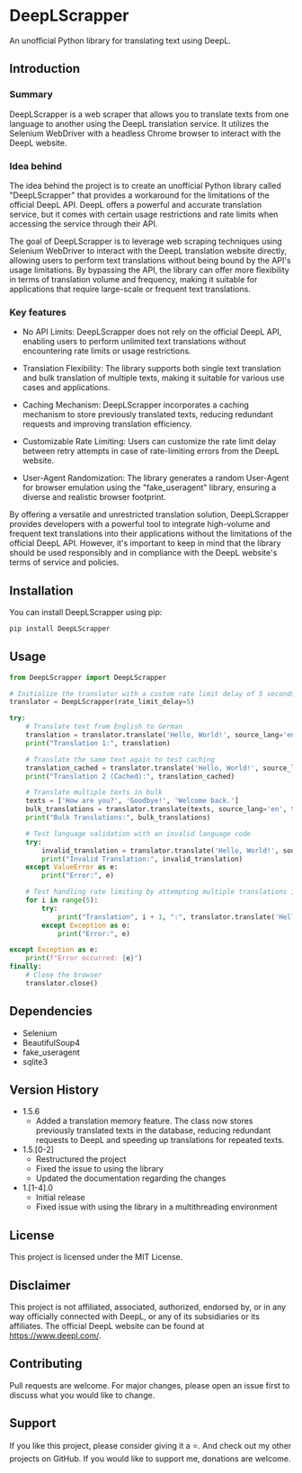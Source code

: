# DeepLScrapper

An unofficial Python library for translating text using DeepL.

## Introduction

### Summary

DeepLScrapper is a web scraper that allows you to translate texts from one language to another using the DeepL translation service. It utilizes the Selenium WebDriver with a headless Chrome browser to interact with the DeepL website.

### Idea behind

The idea behind the project is to create an unofficial Python library called "DeepLScrapper" that provides a workaround for the limitations of the official DeepL API. DeepL offers a powerful and accurate translation service, but it comes with certain usage restrictions and rate limits when accessing the service through their API.

The goal of DeepLScrapper is to leverage web scraping techniques using Selenium WebDriver to interact with the DeepL translation website directly, allowing users to perform text translations without being bound by the API's usage limitations. By bypassing the API, the library can offer more flexibility in terms of translation volume and frequency, making it suitable for applications that require large-scale or frequent text translations.

### Key features

- No API Limits: DeepLScrapper does not rely on the official DeepL API, enabling users to perform unlimited text translations without encountering rate limits or usage restrictions.

- Translation Flexibility: The library supports both single text translation and bulk translation of multiple texts, making it suitable for various use cases and applications.

- Caching Mechanism: DeepLScrapper incorporates a caching mechanism to store previously translated texts, reducing redundant requests and improving translation efficiency.

- Customizable Rate Limiting: Users can customize the rate limit delay between retry attempts in case of rate-limiting errors from the DeepL website.

- User-Agent Randomization: The library generates a random User-Agent for browser emulation using the "fake_useragent" library, ensuring a diverse and realistic browser footprint.

By offering a versatile and unrestricted translation solution, DeepLScrapper provides developers with a powerful tool to integrate high-volume and frequent text translations into their applications without the limitations of the official DeepL API. However, it's important to keep in mind that the library should be used responsibly and in compliance with the DeepL website's terms of service and policies.

## Installation

You can install DeepLScrapper using pip:

```bash
pip install DeepLScrapper
```

## Usage

```python
from DeepLScrapper import DeepLScrapper

# Initialize the translator with a custom rate limit delay of 5 seconds
translator = DeepLScrapper(rate_limit_delay=5)

try:
    # Translate text from English to German
    translation = translator.translate('Hello, World!', source_lang='en', target_lang='de')
    print("Translation 1:", translation)

    # Translate the same text again to test caching
    translation_cached = translator.translate('Hello, World!', source_lang='en', target_lang='de')
    print("Translation 2 (Cached):", translation_cached)

    # Translate multiple texts in bulk
    texts = ['How are you?', 'Goodbye!', 'Welcome back.']
    bulk_translations = translator.translate(texts, source_lang='en', target_lang='el')
    print("Bulk Translations:", bulk_translations)

    # Test language validation with an invalid language code
    try:
        invalid_translation = translator.translate('Hello, World!', source_lang='en', target_lang='invalid')
        print("Invalid Translation:", invalid_translation)
    except ValueError as e:
        print("Error:", e)

    # Test handling rate limiting by attempting multiple translations in a short duration
    for i in range(5):
        try:
            print("Translation", i + 1, ":", translator.translate('Hello!', source_lang='en', target_lang='fr'))
        except Exception as e:
            print("Error:", e)

except Exception as e:
    print(f"Error occurred: {e}")
finally:
    # Close the browser
    translator.close()
```

## Dependencies

- Selenium
- BeautifulSoup4
- fake_useragent
- sqlite3

## Version History

- 1.5.6
    - Added a translation memory feature. The class now stores previously translated texts in the database, reducing redundant requests to DeepL and speeding up translations for repeated texts.
- 1.5.[0-2]
    - Restructured the project
    - Fixed the issue to using the library
    - Updated the documentation regarding the changes
- 1.[1-4].0
    - Initial release
    - Fixed issue with using the library in a multithreading environment

## License

This project is licensed under the MIT License.

## Disclaimer

This project is not affiliated, associated, authorized, endorsed by, or in any way officially connected with DeepL, or any of its subsidiaries or its affiliates. The official DeepL website can be found at https://www.deepl.com/.

## Contributing

Pull requests are welcome. For major changes, please open an issue first to discuss what you would like to change.

## Support

If you like this project, please consider giving it a ⭐. And check out my other projects on GitHub. If you would like to support me, donations are welcome.